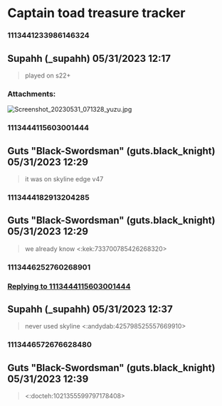 # Captain toad treasure tracker
### 1113441233986146324
## Supahh (_supahh) 05/31/2023 12:17 

> played on s22+
### Attachments: 
![Screenshot_20230531_071328_yuzu.jpg](https://yuzudiscordbackup.s3.us-west-2.amazonaws.com/files-media/1113441233986146324_Screenshot_20230531_071328_yuzu.jpg)

### 1113444115603001444
## Guts "Black-Swordsman" (guts.black_knight) 05/31/2023 12:29 

> it was on skyline edge v47

### 1113444182913204285
## Guts "Black-Swordsman" (guts.black_knight) 05/31/2023 12:29 

> we already know
> <:kek:733700785426268320>

### 1113446252760268901
### [Replying to 1113444115603001444](#1113444115603001444)
## Supahh (_supahh) 05/31/2023 12:37 

> never used skyline <:andydab:425798525557669910>

### 1113446572676628480
## Guts "Black-Swordsman" (guts.black_knight) 05/31/2023 12:39 

> <:docteh:1021355599797178408>

